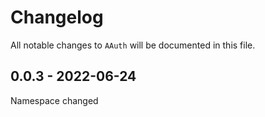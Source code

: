 # Changelog

All notable changes to `AAuth` will be documented in this file.

## 0.0.3 - 2022-06-24

Namespace changed

